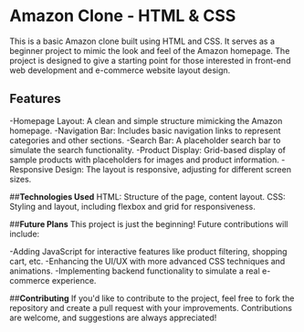 # __Amazon Clone - HTML & CSS__
This is a basic Amazon clone built using HTML and CSS. It serves as a beginner project to mimic the look and feel of the Amazon homepage. The project is designed to give a starting point for those interested in front-end web development and e-commerce website layout design.

## __Features__
-Homepage Layout: A clean and simple structure mimicking the Amazon homepage.
-Navigation Bar: Includes basic navigation links to represent categories and other sections.
-Search Bar: A placeholder search bar to simulate the search functionality.
-Product Display: Grid-based display of sample products with placeholders for images and product information.
-Responsive Design: The layout is responsive, adjusting for different screen sizes.

##__Technologies Used__
HTML: Structure of the page, content layout.
CSS: Styling and layout, including flexbox and grid for responsiveness.

##__Future Plans__
This project is just the beginning! Future contributions will include:

-Adding JavaScript for interactive features like product filtering, shopping cart, etc.
-Enhancing the UI/UX with more advanced CSS techniques and animations.
-Implementing backend functionality to simulate a real e-commerce experience.

##__Contributing__
If you'd like to contribute to the project, feel free to fork the repository and create a pull request with your improvements. Contributions are welcome, and suggestions are always appreciated!







